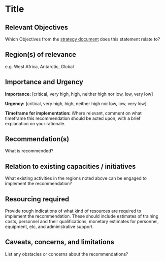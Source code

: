 # Title

## Relevant Objectives

Which Objectives from the [strategy document](https://unesdoc.unesco.org/ark:/48223/pf0000385542.locale=en) does this statement relate to?

## Region(s) of relevance

e.g. West Africa, Antarctic, Global

## Importance and Urgency

**Importance:** [critical, very high, high, neither high nor low, low, very low]

**Urgency:** [critical, very high, high, neither high nor low, low, very low]

**Timeframe for implementation:** Where relevant, comment on what timeframe this recommendation should be acted upon, with a brief explanation on your rationale.

## Recommendation(s)

What is recommended?

## Relation to existing capacities / initiatives

What existing activities in the regions noted above can be engaged to implement the recommendation?

## Resourcing required

Provide rough indications of what kind of resources are required to implement the recommendation. 
These should include estimates of training costs, personnel and their qualifications, monetary estimates for personnel, equipment, etc, and administrative support. 

## Caveats, concerns, and limitations 

List any obstacles or concerns about the recommendations?
